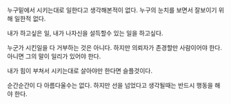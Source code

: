 누구밑에서 시키는대로 일한다고 생각해본적이 없다.
누구의 눈치를 보면서 잘보이기 위해 일한적 없다.

내가 하고싶은 일, 내가 나자신을 설득할수 있는 일을 하고싶다. 

누군가 시킨일을 다 거부하는 것은 아니다.
하지만 의뢰자가 존경할만 사람이어야 한다.
아니면 그의 말이 일리가 있어야 한다.

내가 힘이 부쳐서 시키는대로 살아야만 한다면 슬플것이다.

순간순간이 다 아름다울수는 없다. 
하지만 선을 넘었다고 생각될때는 반드시 행동을 해야 한다. 
